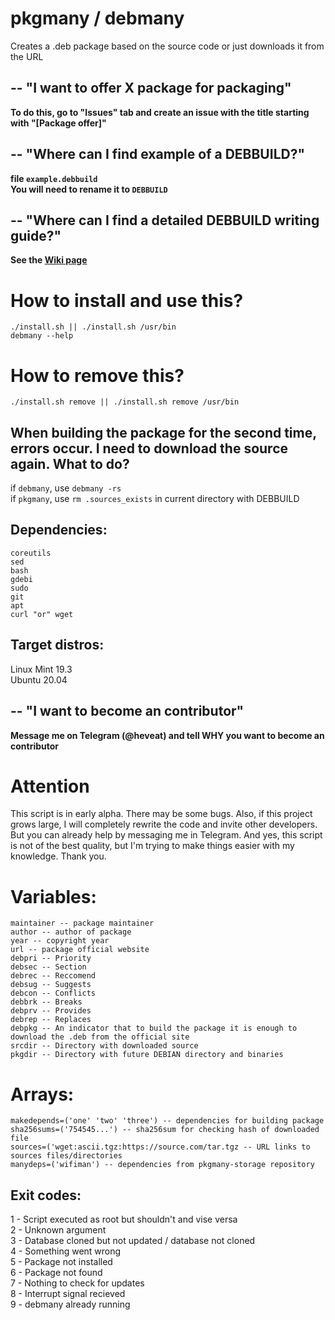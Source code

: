 # pkgmany / debmany
Creates a .deb package based on the source code or just downloads it from the URL

## -- "I want to offer X package for packaging"
**To do this, go to "Issues" tab and create an issue with the title starting with "[Package offer]"**

## -- "Where can I find example of a DEBBUILD?"
**file ```example.debbuild``` \
You will need to rename it to ```DEBBUILD```**

## -- "Where can I find a detailed DEBBUILD writing guide?"
**See the [Wiki page](https://github.com/BiteDasher/pkgmany/wiki)**

# How to install and use this?
```
./install.sh || ./install.sh /usr/bin
debmany --help
```

# How to remove this?
```
./install.sh remove || ./install.sh remove /usr/bin
```

## When building the package for the second time, errors occur. I need to download the source again. What to do?
if `debmany`, use `debmany -rs` \
if `pkgmany`, use `rm .sources_exists` in current directory with DEBBUILD

## Dependencies:
```
coreutils
sed
bash
gdebi
sudo
git
apt
curl "or" wget
```

## Target distros:
Linux Mint 19.3 \
Ubuntu 20.04

## -- "I want to become an contributor"
**Message me on Telegram (@heveat) and tell WHY you want to become an contributor**

# Attention
This script is in early alpha. There may be some bugs. Also, if this project grows large, I will completely rewrite the code and invite other developers. But you can already help by messaging me in Telegram. And yes, this script is not of the best quality, but I'm trying to make things easier with my knowledge. Thank you.

# Variables:
```
maintainer -- package maintainer
author -- author of package
year -- copyright year
url -- package official website
debpri -- Priority
debsec -- Section
debrec -- Reccomend
debsug -- Suggests
debcon -- Conflicts
debbrk -- Breaks
debprv -- Provides
debrep -- Replaces
debpkg -- An indicator that to build the package it is enough to download the .deb from the official site
srcdir -- Directory with downloaded source
pkgdir -- Directory with future DEBIAN directory and binaries
```

# Arrays:
```
makedepends=('one' 'two' 'three') -- dependencies for building package
sha256sums=('754545...') -- sha256sum for checking hash of downloaded file
sources=('wget:ascii.tgz:https://source.com/tar.tgz -- URL links to sources files/directories
manydeps=('wifiman') -- dependencies from pkgmany-storage repository
``` 

## Exit codes:
1 - Script executed as root but shouldn't and vise versa \
2 - Unknown argument \
3 - Database cloned but not updated / database not cloned \
4 - Something went wrong \
5 - Package not installed \
6 - Package not found \
7 - Nothing to check for updates \
8 - Interrupt signal recieved \
9 - debmany already running

